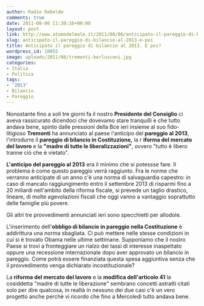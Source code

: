 ```yaml
---
author: Radio Rebelde
comments: true
date: 2011-08-06 11:30:16+00:00
layout: post
link: http://www.atomodelmale.it/2011/08/06/anticipato-il-pareggio-di-bilancio-al-2013-e-poi/
slug: anticipato-il-pareggio-di-bilancio-al-2013-e-poi
title: Anticipato il pareggio di bilancio al 2013. E poi?
wordpress_id: 10055
image: uploads/2011/08/tremonti-berlusconi.jpg
categories:
- Italia
- Politica
tags:
- '2013'
- Bilancio
- Pareggio
---
```



Nonostante fino a soli tre giorni fa il nostro **Presidente del Consiglio** ci aveva rassicurato dicendoci che dovevamo stare tranquilli e che tutto andava bene, spinto dalle pressioni della Bce ieri insieme al suo fido-litigioso **Tremonti** ha annunciato al paese l'anticipo del **pareggio al 2013**, l'introdurre il **pareggio di bilancio in Costituzione,** la r **iforma del mercato del lavoro** e la **"madre di tutte le liberalizzazioni"**, ovvero "tutto è libero tranne ciò che è vietato".

**L'anticipo del pareggio al 2013** era il minimo che si potessse fare. Il problema è come questo pareggio verrà raggiunto. Fra le norme che verranno anticipate di un anno c'è una norma di salvaguardia capestro: in caso di mancato raggiungimento entro il settembre 2013 di risparmi fino a 20 miliardi nell'ambito della riforma fiscale, si prevede un taglio drastico, lineare, di molte agevolazioni fiscali che oggi vanno a vantaggio soprattutto delle famiglie più povere.

Gli altri tre provvedimenti annunciati ieri sono specchietti per allodole.

L'inserimento dell'**obbligo di bilancio in pareggio nella Costituzione** è addirittura una norma sbagliata. Ci può mettere nelle stesse condizioni in cui si è trovato Obama nelle ultime settimane. Supponiamo che il nostro Paese si trovi a fronteggiare un rialzo dei tassi di interesse inaspettato oppure una recessione internazionale dopo aver approvato un bilancio in pareggio. Come potrà essere finanziata questa spesa aggiuntiva senza che il provvedimento venga dichiarato incostituzionale?

La **riforma del mercato del lavoro** e la **modifica dell'articolo 41** la cosiddetta "madre di tutte le liberazione" sembrano concetti astratti citati solo per dire qualcosa, in realtà in nessuno dei due casi c'è un vero progetto anche perchè vi ricordo che fino a Mercoledì tutto andava bene.
